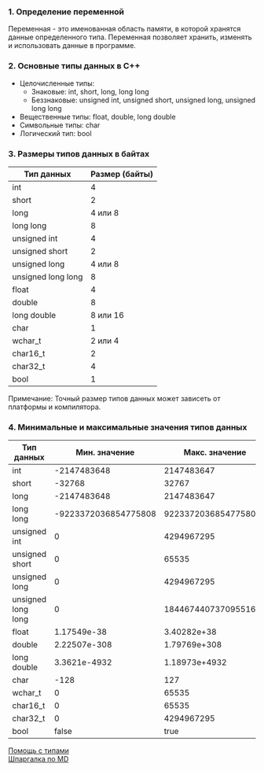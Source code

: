 ### 1. Определение переменной

Переменная - это именованная область памяти, в которой хранятся данные определенного типа. Переменная позволяет хранить, изменять и использовать данные в программе.

### 2. Основные типы данных в C++

* Целочисленные типы:
    * Знаковые: int, short, long, long long
    * Беззнаковые: unsigned int, unsigned short, unsigned long, unsigned long long
* Вещественные типы: float, double, long double
* Символьные типы: char
* Логический тип: bool

### 3. Размеры типов данных в байтах

| Тип данных               | Размер (байты) |
|---------------------------|----------------|
| int                     | 4              |
| short                   | 2              |
| long                    | 4 или 8        |
| long long               | 8              |
| unsigned int            | 4              |
| unsigned short          | 2              |
| unsigned long           | 4 или 8        |
| unsigned long long      | 8              |
| float                   | 4              |
| double                  | 8              |
| long double             | 8 или 16       |
| char                    | 1              |
| wchar_t                 | 2 или 4        |
| char16_t                | 2              |
| char32_t                | 4              |
| bool                    | 1              |

Примечание: Точный размер типов данных может зависеть от платформы и компилятора.

### 4. Минимальные и максимальные значения типов данных

| Тип данных               | Мин. значение | Макс. значение |
|---------------------------|---------------|----------------|
| int                     | -2147483648   | 2147483647     |
| short                   | -32768        | 32767          |
| long                    | -2147483648   | 2147483647     |
| long long               | -9223372036854775808 | 9223372036854775807 |
| unsigned int            | 0             | 4294967295     |
| unsigned short          | 0             | 65535          |
| unsigned long           | 0             | 4294967295     |
| unsigned long long      | 0             | 18446744073709551615 |
| float                   | 1.17549e-38   | 3.40282e+38    |
| double                  | 2.22507e-308  | 1.79769e+308   |
| long double             | 3.3621e-4932  | 1.18973e+4932  |
| char                    | -128          | 127            |
| wchar_t                 | 0             | 65535          |
| char16_t                | 0             | 65535          |
| char32_t                | 0             | 4294967295     |
| bool                    | false         | true           |

[Помощь с типами](https://en.cppreference.com/w/cpp/language/types) <br>
[Шпаргалка по MD](https://github.com/sandino/Markdown-Cheatsheet/blob/master/README.md#images)
